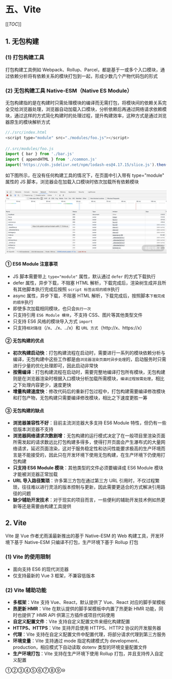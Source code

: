 # 五、Vite

[[_TOC_]]

## 1. 无包构建

### (1) 打包构建工具

打包构建工具例如 Webpack、Rollup、Parcel，都是基于一或多个入口模块，通过依赖分析将有依赖关系的模块打包到一起，形成少数几个产物代码包的形式

### (2) 无包构建工具 Native-ESM（Native ES Module）

无包构建指的是在构建时只需处理模块的编译而无需打包，将模块间的依赖关系完全交给浏览器处理，浏览器自动加载入口模块，分析依赖后再通过网络请求依赖模块，通过这样的方式简化构建时的处理过程，提升构建效率，这种方式是通过浏览器原生的模块解析方式

```javascript
//./src/index.html
<script type="module" src="./modules/foo.js"></script>

//.src/modules/foo.js
import { bar } from './bar.js'
import { appendHTML } from './common.js'
import('https://cdn.jsdelivr.net/npm/lodash-es@4.17.15/slice.js').then((module) => {...})
```

如下图所示，在没有任何构建工具的情况下，在页面中引入带有 type="module" 属性的 JS 脚本，浏览器会在加载入口模块时依次加载所有依赖模块

![Native-ESM](https://github.com/yuyuyuzhang/Blog/blob/master/images/%E5%89%8D%E7%AB%AF%E5%B7%A5%E7%A8%8B%E5%8C%96/%E5%89%8D%E7%AB%AF%E6%A8%A1%E5%9D%97%E5%8C%96/Vite/Native-ESM.png)

#### ① ES6 Module 注意事项

* JS 脚本需要带上 `type="module"` 属性，默认通过 `defer` 的方式下载执行
* defer 属性，异步下载，不阻塞 HTML 解析，下载完成后，渲染树生成并且所有其他脚本执行完成后按照 `script 标签出现的顺序`执行
* async 属性，异步下载，不阻塞 HTML 解析，下载完成后，按照脚本`下载完成的顺序`执行
* 即使多次加载相同模块，也只会`执行一次`
* 只支持引用 `ES6 Module 模块`，不支持 CSS、图片等其他类型文件
* 只支持 ES6 风格的模块导入方式 `import`
* 只支持`相对路径`（/x、./x、../x）和 `URL 方式`（http://x、https://x）

#### ② 无包构建的优点

* **初次构建启动快**：打包构建流程在启动时，需要进行一系列的模块依赖分析与编译，无包构建中这些工作都是由`浏览器渲染页面时异步处理`的，启动服务时只需进行少量的优化处理即可，因此启动非常快
* **按需编译**：打包构建流程在启动时，需要完整地编译打包所有模块，无包构建则是在浏览器渲染时根据入口模块分析加载所需模块，`编译过程按需处理`，相比之下处理内容更少，速度更快
* **增量构建速度快**：修改代码后的重新打包过程中，打包构建需要编译修改模块和打包产物，无包构建只需要编译修改模块，相比之下速度更胜一筹

#### ③ 无包构建的缺点

* **浏览器兼容性不好**：目前主流浏览器大多支持 ES6 Module 特性，但仍有一些低版本浏览器不支持
* **浏览器网络请求次数剧增**：无包构建的运行模式决定了在一般项目里渲染页面所需发起的请求数远比打包构建多得多，使得打开页面会产生瀑布式的大量网络请求，延迟页面渲染，这对于服务稳定性和访问性能要求极高的生产环境而言是不能接受的，因此只在开发环境下使用无包构建，在生产环境下仍使用打包构建
* **只支持 ES6 Module 模块**：其他类型的文件必须要编译成 ES6 Module 模块才能被浏览器正常加载
* **URL 导入路径繁琐**：许多第三方包在通过第三方 URL 引用时，不仅过程繁琐，往往难以进行灵活的版本控制与更新，因此需要更适合的方式解决引用路径的问题
* **缺少辅助开发技术**：对于现实的项目而言，一些便利的辅助开发技术例如热更新等还是需要由构建工具提供

## 2. Vite

Vite 是 Vue 作者尤雨溪最新推出的基于 Native-ESM 的 Web 构建工具，开发环境下基于 Native-ESM 只编译不打包，生产环境下基于 Rollup 打包

### (1) Vite 的使用限制

* 面向支持 ES6 的现代浏览器
* 仅支持最新的 Vue 3 框架，不兼容低版本

### (2) Vite 辅助功能

* **多框架**：Vite 支持 Vue、React，默认提供了 Vue、React 对应的脚手架模板
* **热更新 HMR**：Vite 在默认提供的脚手架模板中内置了热更新 HMR 功能，同时也提供了 HMR API 供第三方插件或项目代码使用
* **自定义配置文件**：Vite 支持自定义配置文件来细化构建配置
* **HTTPS、HTTPS**：Vite 支持开启使用 HTTPS、HTTP2 协议的开发服务器
* **代理**：Vite 支持在自定义配置文件中配置代理，将部分请求代理到第三方服务
* **环境变量**：Vite 支持通过 mode 指定构建模式为 development、production，相应模式下自动读取 dotenv 类型的环境变量配置文件
* **生产环境打包**：Vite 支持在生产环境下使用 Rollup 打包，并且支持传入自定义配置

①②③④⑤⑥⑦⑧⑨⑩
